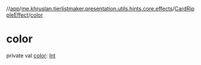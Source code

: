 //[app](../../../index.md)/[me.khruslan.tierlistmaker.presentation.utils.hints.core.effects](../index.md)/[CardRippleEffect](index.md)/[color](color.md)

# color

private val [color](color.md): [Int](https://kotlinlang.org/api/latest/jvm/stdlib/kotlin/-int/index.html)
